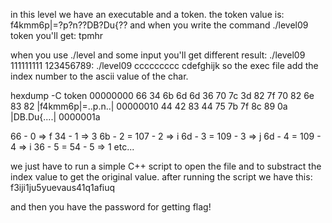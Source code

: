 in this level we have an executable and a token.
the token value is: f4kmm6p|=?p?n??DB?Du{??
and when you write the command ./level09 token you'll get: tpmhr

when you use ./level and some input you'll get different result:
./level09 111111111
123456789:
./level09 ccccccccc
cdefghijk
 so the exec file add the index number to the ascii value of the char.

hexdump -C token 
00000000  66 34 6b 6d 6d 36 70 7c  3d 82 7f 70 82 6e 83 82  |f4kmm6p|=..p.n..|
00000010  44 42 83 44 75 7b 7f 8c  89 0a                    |DB.Du{....|
0000001a

66 - 0 => f
34 - 1 => 3
6b - 2 = 107 - 2 => i
6d - 3 = 109 - 3 => j
6d - 4 = 109 - 4 => i
36 - 5 = 54 - 5 => 1
etc...

we just have to run a simple C++ script to open the file and to substract the index value to get the original value.
after running the script we have this:
f3iji1ju5yuevaus41q1afiuq

and then you have the password for getting flag!